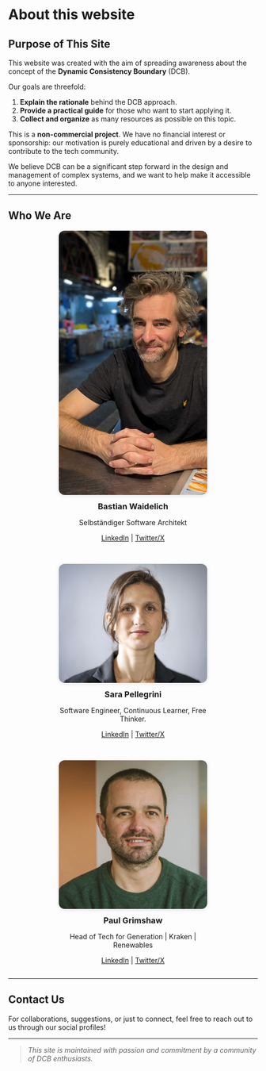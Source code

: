 # About this website 

## Purpose of This Site

This website was created with the aim of spreading awareness about the concept of the **Dynamic Consistency Boundary** (DCB).

Our goals are threefold:

1. **Explain the rationale** behind the DCB approach.
2. **Provide a practical guide** for those who want to start applying it.
3. **Collect and organize** as many resources as possible on this topic.

This is a **non-commercial project**. We have no financial interest or sponsorship: our motivation is purely educational and driven by a desire to contribute to the tech community.

We believe DCB can be a significant step forward in the design and management of complex systems, and we want to help make it accessible to anyone interested.

---

## Who We Are

<div style="display: flex; flex-wrap: wrap; justify-content: center; gap: 30px; text-align: center;">

  <div style="flex: 1 1 250px; max-width: 300px;">
    <img src="assets/img/BastianWaidelich.jpg" alt="Bastian Waidelich" style="width: 100%; border-radius: 12px; box-shadow: 0 2px 8px rgba(0,0,0,0.1);">
    <h3 style="margin: 10px 0 5px;">Bastian Waidelich</h3>
    <p>Selbständiger Software Architekt</p>
    <p>
      <a href="https://www.linkedin.com/in/bastian-waidelich-84865221">LinkedIn</a> |
      <a href="https://x.com/bwaidelich">Twitter/X</a>
    </p>
  </div>

  <div style="flex: 1 1 250px; max-width: 300px;">
    <img src="assets/img/SaraPellegrini.jpg" alt="Sara Pellegrini" style="width: 100%; border-radius: 12px; box-shadow: 0 2px 8px rgba(0,0,0,0.1);">
    <h3 style="margin: 10px 0 5px;">Sara Pellegrini</h3>
    <p>Software Engineer, Continuous Learner, Free Thinker.</p>
    <p>
      <a href="https://www.linkedin.com/in/sara-pellegrini-55a37913">LinkedIn</a> |
      <a href="https://x.com/_sara_p_">Twitter/X</a>
    </p>
  </div>

  <div style="flex: 1 1 250px; max-width: 300px;">
    <img src="assets/img/PaulGrimshaw.jpg" alt="Paul Grimshaw" style="width: 100%; border-radius: 12px; box-shadow: 0 2px 8px rgba(0,0,0,0.1);">
    <h3 style="margin: 10px 0 5px;">Paul Grimshaw</h3>
    <p>Head of Tech for Generation | Kraken | Renewables</p>
    <p>
      <a href="https://www.linkedin.com/in/pkgrimshaw">LinkedIn</a> |
      <a href="https://x.com/">Twitter/X</a>
    </p>
  </div>

</div>

---

## Contact Us

For collaborations, suggestions, or just to connect, feel free to reach out to us through our social profiles!

---

> _This site is maintained with passion and commitment by a community of DCB enthusiasts._

